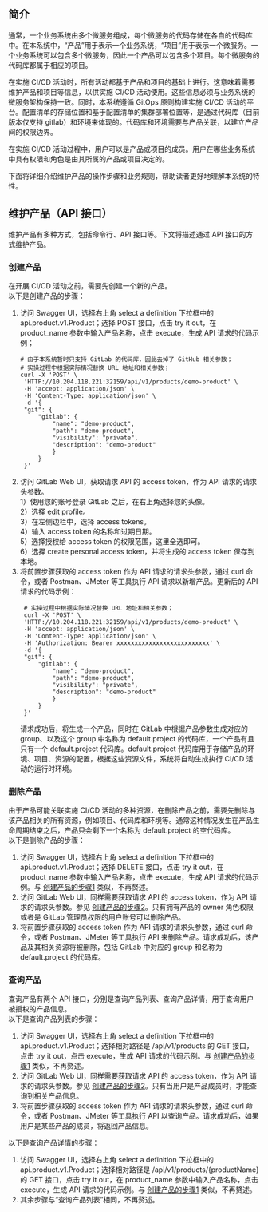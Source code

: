 ## 简介

通常，一个业务系统由多个微服务组成，每个微服务的代码存储在各自的代码库中。在本系统中，“产品”用于表示一个业务系统，“项目”用于表示一个微服务。一个业务系统可以包含多个微服务，因此一个产品可以包含多个项目。每个微服务的代码库都属于相应的项目。

在实施 CI/CD 活动时，所有活动都基于产品和项目的基础上进行。这意味着需要维护产品和项目等信息，以供实施 CI/CD 活动使用。这些信息必须与业务系统的微服务架构保持一致。同时，本系统遵循 GitOps 原则构建实施 CI/CD 活动的平台。配置清单的存储位置和基于配置清单的集群部署位置等，是通过代码库（目前版本仅支持 gitlab）和环境来体现的。代码库和环境需要与产品关联，以建立产品间的权限边界。

在实施 CI/CD 活动过程中，用户可以是产品或项目的成员。用户在哪些业务系统中具有权限和角色是由其所属的产品或项目决定的。

下面将详细介绍维护产品的操作步骤和业务规则，帮助读者更好地理解本系统的特性。

## 维护产品（API 接口）
维护产品有多种方式，包括命令行、API 接口等。下文将描述通过 API 接口的方式维护产品。

### 创建产品
在开展 CI/CD 活动之前，需要先创建一个新的产品。  
以下是创建产品的步骤：
1. 访问 Swagger UI，选择右上角 select a definition 下拉框中的 api.product.v1.Product；选择 POST 接口，点击 try it out，在 product_name 参数中输入产品名称，点击 execute，生成 API 请求的代码示例；  
   ```Shell
   # 由于本系统暂时只支持 GitLab 的代码库，因此去掉了 GitHub 相关参数； 
   # 实操过程中根据实际情况替换 URL 地址和相关参数； 
   curl -X 'POST' \
    'HTTP://10.204.118.221:32159/api/v1/products/demo-product' \
    -H 'accept: application/json' \
    -H 'Content-Type: application/json' \
    -d '{
    "git": {
        "gitlab": {
            "name": "demo-product",
            "path": "demo-product",
            "visibility": "private",
            "description": "demo-product"
            }
        }
    }'
   ```
2. 访问 GitLab Web UI，获取请求 API 的 access token，作为 API 请求的请求头参数。  
    1）使用您的账号登录 GitLab 之后，在右上角选择您的头像。  
    2）选择 edit profile。  
    3）在左侧边栏中，选择 access tokens。    
    4）输入 access token 的名称和过期日期。  
    5）选择授权给 access token 的权限范围，这里全选即可。  
    6）选择 create personal access token，并将生成的 access token 保存到本地。  
3. 将前置步骤获取的 access token 作为 API 请求的请求头参数，通过 curl 命令，或者 Postman、JMeter 等工具执行 API 请求以新增产品。更新后的 API 请求的代码示例：
   ```Shell
    # 实操过程中根据实际情况替换 URL 地址和相关参数；
    curl -X 'POST' \
    'HTTP://10.204.118.221:32159/api/v1/products/demo-product' \
    -H 'accept: application/json' \
    -H 'Content-Type: application/json' \
    -H 'Authorization: Bearer xxxxxxxxxxxxxxxxxxxxxxxxxx' \
    -d '{
    "git": {
        "gitlab": {
            "name": "demo-product",
            "path": "demo-product",
            "visibility": "private",
            "description": "demo-product"
            }
        }
    }'
   ```
    请求成功后，将生成一个产品，同时在 GitLab 中根据产品参数生成对应的 group、以及这个 group 中名称为 default.project 的代码库，一个产品有且只有一个 default.project 代码库。default.project 代码库用于存储产品的环境、项目、资源的配置，根据这些资源文件，系统将自动生成执行 CI/CD 活动的运行时环境。

### 删除产品
由于产品可能关联实施 CI/CD 活动的多种资源，在删除产品之前，需要先删除与该产品相关的所有资源，例如项目、代码库和环境等。通常这种情况发生在产品生命周期结束之后，产品只会剩下一个名称为 default.project 的空代码库。    
以下是删除产品的步骤：
1. 访问 Swagger UI，选择右上角 select a definition 下拉框中的 api.product.v1.Product；选择 DELETE 接口，点击 try it out，在 product_name 参数中输入产品名称，点击 execute，生成 API 请求的代码示例。与 [创建产品的步骤1](#创建产品) 类似，不再赘述。
2. 访问 GitLab Web UI，同样需要获取请求 API 的 access token，作为 API 请求的请求头参数。参见 [创建产品的步骤2](#创建产品)。只有拥有产品的 owner 角色权限或者是 GitLab 管理员权限的用户账号可以删除产品。
3. 将前置步骤获取的 access token 作为 API 请求的请求头参数，通过 curl 命令，或者 Postman、JMeter 等工具执行 API 来删除产品。请求成功后，该产品及其相关资源将被删除，包括 GitLab 中对应的 group 和名称为 default.project 的代码库。


### 查询产品
查询产品有两个 API 接口，分别是查询产品列表、查询产品详情，用于查询用户被授权的产品信息。  
以下是查询产品列表的步骤：
1. 访问 Swagger UI，选择右上角 select a definition 下拉框中的 api.product.v1.Product；选择相对路径是 /api/v1/products 的 GET 接口，点击 try it out，点击 execute，生成 API 请求的代码示例。与 [创建产品的步骤1](#创建产品) 类似，不再赘述。
2. 访问 GitLab Web UI，同样需要获取请求 API 的 access token，作为 API 请求的请求头参数。参见 [创建产品的步骤2](#创建产品)。只有当用户是产品成员时，才能查询到相关产品信息。
3. 将前置步骤获取的 access token 作为 API 请求的请求头参数，通过 curl 命令，或者 Postman、JMeter 等工具执行 API 以查询产品。请求成功后，如果用户是某些产品的成员，将返回产品信息。
   
以下是查询产品详情的步骤：
1. 访问 Swagger UI，选择右上角 select a definition 下拉框中的 api.product.v1.Product；选择相对路径是 /api/v1/products/{productName} 的 GET 接口，点击 try it out，在 product_name 参数中输入产品名称，点击 execute，生成 API 请求的代码示例。与 [创建产品的步骤1](#创建产品) 类似，不再赘述。
2. 其余步骤与“查询产品列表”相同，不再赘述。
